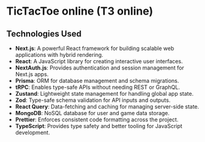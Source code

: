 # TicTacToe online (T3 online)

## Technologies Used

- **Next.js**: A powerful React framework for building scalable web applications with hybrid rendering.
- **React**: A JavaScript library for creating interactive user interfaces.
- **NextAuth.js**: Provides authentication and session management for Next.js apps.
- **Prisma**: ORM for database management and schema migrations.
- **tRPC**: Enables type-safe APIs without needing REST or GraphQL.
- **Zustand**: Lightweight state management for handling global app state.
- **Zod**: Type-safe schema validation for API inputs and outputs.
- **React Query**: Data-fetching and caching for managing server-side state.
- **MongoDB**: NoSQL database for user and game data storage.
- **Prettier**: Enforces consistent code formatting across the project.
- **TypeScript**: Provides type safety and better tooling for JavaScript development.
